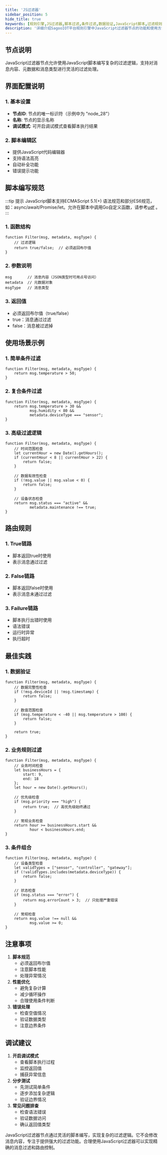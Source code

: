 ```yaml
---
title: 'JS过滤器'
sidebar_position: 5
hide_title: true
keywords: [规则引擎,JS过滤器,脚本过滤,条件过滤,数据验证,JavaScript脚本,过滤规则,业务规则,消息过滤,数据处理]
description: '详细介绍SagooIOT平台规则引擎中JavaScript过滤器节点的功能和使用方法，包括脚本编写规范、过滤规则、使用场景、最佳实践等内容，帮助用户实现灵活的消息过滤控制。'
---
```



## 节点说明

JavaScript过滤器节点允许使用JavaScript脚本编写复杂的过滤逻辑，支持对消息内容、元数据和消息类型进行灵活的过滤处理。

## 界面配置说明

### 1. 基本设置

- **节点ID**: 节点的唯一标识符（示例中为 "node_28"）
- **名称**: 节点的显示名称
- **调试模式**: 可开启调试模式查看脚本执行结果

### 2. 脚本编辑区

- 提供JavaScript代码编辑器
- 支持语法高亮
- 自动补全功能
- 错误提示功能

## 脚本编写规范

:::tip 提示
JavaScript脚本支持ECMAScript 5.1(+) 语法规范和部分ES6规范，如：async/await/Promise/let。允许在脚本中调用Go自定义函数，请参考[udf](https://rulego.cc/pages/d59341/#udf) 。
:::

### 1. 函数结构

```
function Filter(msg, metadata, msgType) {
    // 过滤逻辑
    return true/false;  // 必须返回布尔值
}
```

### 2. 参数说明

```
msg       // 消息内容（JSON类型时可用点号访问）
metadata  // 元数据对象
msgType   // 消息类型
```

### 3. 返回值

- 必须返回布尔值（true/false）
- true：消息通过过滤
- false：消息被过滤掉

## 使用场景示例

### 1. 简单条件过滤

```
function Filter(msg, metadata, msgType) {
    return msg.temperature > 50;
}
```

### 2. 复合条件过滤

```
function Filter(msg, metadata, msgType) {
    return msg.temperature > 30 && 
           msg.humidity < 80 && 
           metadata.deviceType === "sensor";
}
```

### 3. 高级过滤逻辑

```
function Filter(msg, metadata, msgType) {
    // 时间范围检查
    let currentHour = new Date().getHours();
    if (currentHour < 8 || currentHour > 22) {
        return false;
    }
    
    // 数据有效性检查
    if (!msg.value || msg.value < 0) {
        return false;
    }
    
    // 设备状态检查
    return msg.status === "active" && 
           metadata.maintenance !== true;
}
```

## 路由规则

### 1. True链路

- 脚本返回true时使用
- 表示消息通过过滤

### 2. False链路

- 脚本返回false时使用
- 表示消息未通过过滤

### 3. Failure链路

- 脚本执行出错时使用
- 语法错误
- 运行时异常
- 执行超时

## 最佳实践

### 1. 数据验证

```
function Filter(msg, metadata, msgType) {
    // 数据完整性检查
    if (!msg.deviceId || !msg.timestamp) {
        return false;
    }
    
    // 数值范围检查
    if (msg.temperature < -40 || msg.temperature > 100) {
        return false;
    }
    
    return true;
}
```

### 2. 业务规则过滤

```
function Filter(msg, metadata, msgType) {
    // 业务时间检查
    let businessHours = {
        start: 9,
        end: 18
    };
    let hour = new Date().getHours();
    
    // 优先级检查
    if (msg.priority === "high") {
        return true;  // 高优先级始终通过
    }
    
    // 常规业务检查
    return hour >= businessHours.start && 
           hour < businessHours.end;
}
```

### 3. 条件组合

```
function Filter(msg, metadata, msgType) {
    // 设备类型检查
    let validTypes = ["sensor", "controller", "gateway"];
    if (!validTypes.includes(metadata.deviceType)) {
        return false;
    }
    
    // 状态检查
    if (msg.status === "error") {
        return msg.errorCount > 3;  // 只处理严重错误
    }
    
    // 常规检查
    return msg.value !== null && 
           msg.value >= 0;
}
```

## 注意事项

1. **脚本规范**
    - 必须返回布尔值
    - 注意脚本性能
    - 处理异常情况
2. **性能优化**
    - 避免复杂计算
    - 减少循环操作
    - 合理使用条件判断
3. **错误处理**
    - 检查空值情况
    - 验证数据类型
    - 注意边界条件

## 调试建议

1. **开启调试模式**
    - 查看脚本执行过程
    - 监控返回值
    - 捕获异常信息
2. **分步测试**
    - 先测试简单条件
    - 逐步添加复杂逻辑
    - 验证边界情况
3. **常见问题排查**
    - 检查语法错误
    - 验证数据访问
    - 确认返回值类型

JavaScript过滤器节点通过灵活的脚本编写，实现复杂的过滤逻辑。它不会修改消息内容，专注于提供强大的过滤功能。合理使用JavaScript过滤器可以实现精确的消息过滤和路由控制。
